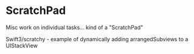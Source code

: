 # ScratchPad

Misc work on individual tasks... kind of a "ScratchPad"

Swift3/scratchy - example of dynamically adding arrangedSubviews to a UIStackView
